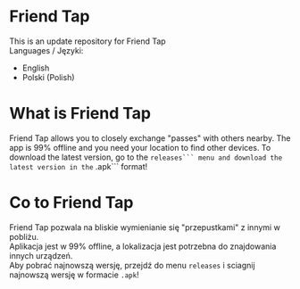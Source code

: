 # Friend Tap
This is an update repository for Friend Tap  
Languages / Języki: 
 * English
 * Polski (Polish)

# What is Friend Tap
Friend Tap allows you to closely exchange "passes" with others nearby.
The app is 99% offline and you need your location to find other devices.
To download the latest version, go to the `` releases``` menu and download the latest version in the `` .apk``` format!

# Co to Friend Tap
Friend Tap pozwala na bliskie wymienianie się "przepustkami" z innymi w pobliżu.  
Aplikacja jest w 99% offline, a lokalizacja jest potrzebna do znajdowania innych urządzeń.  
Aby pobrać najnowszą wersję, przejdź do menu ```releases``` i sciagnij najnowszą wersję w formacie ```.apk```!  

